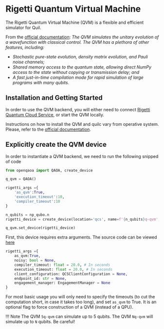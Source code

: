 # Rigetti Quantum Virtual Machine

The Rigetti Quantum Virtual Machine (QVM) is a flexible and efficient simulator for Quil.


From the [official documentation](https://pyquil-docs.rigetti.com/en/stable/qvm.html): _The QVM simulates the unitary evolution of a wavefunction with classical control. The QVM has a plethora of other features, including:_

- _Stochastic pure-state evolution, density matrix evolution, and Pauli noise channels;_
- _Shared memory access to the quantum state, allowing direct NumPy access to the state without copying or transmission delay; and_
- _A fast just-in-time compilation mode for rapid simulation of large programs with many qubits._


## Installation and Getting Started

In order to use the QVM backend, you will either need to connect [Rigetti Quantum Cloud Service](rigetti-qcs.md), or start the QVM locally.

Instructions on how to install the QVM and quilc vary from operative system. Please, refer to the [official documentation](https://pyquil-docs.rigetti.com/en/stable/start.html#downloading-the-qvm-and-compiler).


## Explicitly create the QVM device

In order to instantiate a QVM backend, we need to run the following snipped of code

```Python
from openqaoa import QAOA, create_device

q_qvm = QAOA()

rigetti_args ={
    'as_qvm':True,
    'execution_timeout':10,
    'compiler_timeout':10
}

n_qubits = np_qubo.n
rigetti_device = create_device(location='qcs', name=f'{n_qubits}q-qvm', **rigetti_args)

q_qvm.set_device(rigetti_device)
```

First, this device requires extra arguments. The source code can be viewed [here](https://github.com/entropicalabs/openqaoa/blob/dev/openqaoa/devices.py#L278)

```Python
rigetti_args ={
    as_qvm:True,
    noisy: bool = None,
    compiler_timeout: float = 20.0, # In seconds
    execution_timeout: float = 20.0, # In seconds
    client_configuration: QCSClientConfiguration = None,
    endpoint_id: str = None,
    engagement_manager: EngagementManager = None
}
```

For most basic usage you will only need to specify the timeouts (to cut the computation short, in case it takes too long), and set `as_qvm` to True. It is an optional flag to force construction of a QVM (instead of a QPU). 

!!! Note
    The QVM `5q-qvm` can simulate up to 5 qubits. The QVM `Nq-qvm` will simulate up to `N` qubits. Be careful! 
